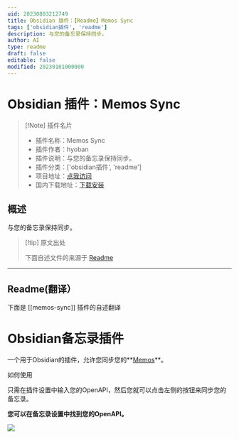 ```yaml
---
uid: 20230803212749
title: Obsidian 插件：【Readme】Memos Sync
tags: ['obsidian插件', 'readme']
description: 与您的备忘录保持同步。
author: AI
type: readme
draft: false
editable: false
modified: 20230101000000
---
```


# Obsidian 插件：Memos Sync

> [!Note] 插件名片
> - 插件名称：Memos Sync
> - 插件作者：hyoban
> - 插件说明：与您的备忘录保持同步。
> - 插件分类：['obsidian插件', 'readme']
> - 项目地址：[点我访问](https://github.com/hyoban/obsidian-memos-plugin)
> - 国内下载地址：[下载安装](https://pkmer.cn/products/plugin/pluginMarket/?memos-sync)

## 概述

与您的备忘录保持同步。



> [!tip] 原文出处
> 
>下面自述文件的来源于 [Readme](https://ghproxy.net/https://raw.githubusercontent.com/hyoban/obsidian-memos-plugin/main/README.md)
> 

---

## Readme(翻译）

下面是 [[memos-sync]] 插件的自述翻译



# Obsidian备忘录插件

一个用于Obsidian的插件，允许您同步您的**[Memos](https://usememos.com/)**。

如何使用

只需在插件设置中输入您的OpenAPI，然后您就可以点击左侧的按钮来同步您的备忘录。

**您可以在备忘录设置中找到您的OpenAPI。**

![](./docs/images/Pasted%20image%2020230517095059.png)



